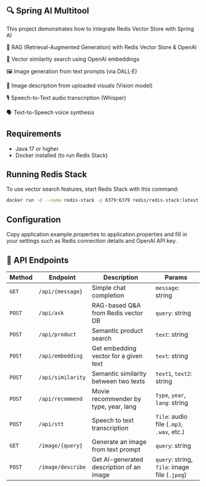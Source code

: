 ## 🔍 Spring AI Multitool

This project demonstrates how to integrate Redis Vector Store with Spring AI

🧠 RAG (Retrieval-Augmented Generation) with Redis Vector Store & OpenAI

🔎 Vector similarity search using OpenAI embeddings

🖼️ Image generation from text prompts (via DALL·E)

📸 Image description from uploaded visuals (Vision model)

🎙️ Speech-to-Text audio transcription (Whisper)

🗣️ Text-to-Speech voice synthesis

## Requirements

- Java 17 or higher
- Docker installed (to run Redis Stack)

## Running Redis Stack

To use vector search features, start Redis Stack with this command:

```bash
docker run -d --name redis-stack -p 6379:6379 redis/redis-stack:latest
```

## Configuration

Copy application.example.properties to application.properties and fill in your settings such as Redis connection details
and OpenAI API key.

## 🚀 API Endpoints

| Method | Endpoint          | Description                              | Params                                        |
|--------|-------------------|------------------------------------------|-----------------------------------------------|
| `GET`  | `/api/{message}`  | Simple chat completion                   | `message`: string                             |
| `POST` | `/api/ask`        | RAG-based Q&A from Redis vector DB       | `query`: string                               |
| `POST` | `/api/product`    | Semantic product search                  | `text`: string                                |
| `POST` | `/api/embedding`  | Get embedding vector for a given text    | `text`: string                                |
| `POST` | `/api/similarity` | Semantic similarity between two texts    | `text1`, `text2`: string                      |
| `POST` | `/api/recommend`  | Movie recommender by type, year, lang    | `type`, `year`, `lang`: string                |
| `POST` | `/api/stt`        | Speech to text transcription             | `file`: audio file (`.mp3`, `.wav`, etc.)     |
| `GET`  | `/image/{query}`  | Generate an image from text prompt       | `query`: string                               |
| `POST` | `/image/describe` | Get AI-generated description of an image | `query`: string, `file`: image file (`.jpeg`) |

